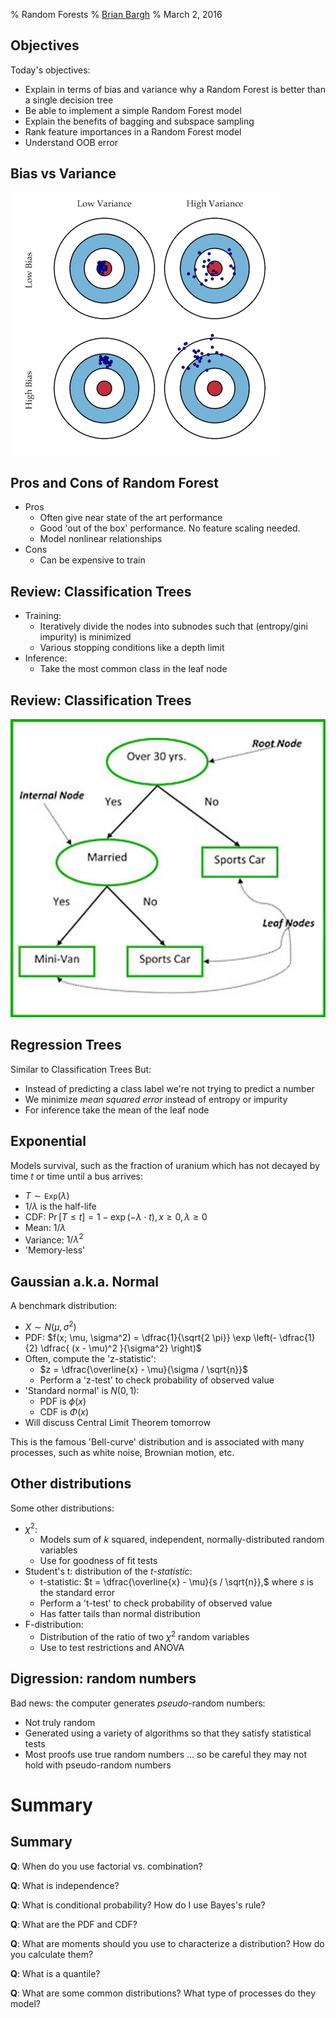 % Random Forests
% [Brian Bargh](brian.bargh@gmail.com)
% March 2, 2016

## Objectives

Today's objectives:

*   Explain in terms of bias and variance why a Random Forest is better than a single decision tree
*   Be able to implement a simple Random Forest model
*   Explain the benefits of bagging and subspace sampling
*   Rank feature importances in a Random Forest model
*   Understand OOB error

##  Bias vs Variance

![(http://scott.fortmann-roe.com/docs/BiasVariance.html).](images/biasvsvariance.png)

## Pros and Cons of Random Forest

* Pros
    - Often give near state of the art performance
    - Good 'out of the box' performance.  No feature scaling needed.
    - Model nonlinear relationships
* Cons
    - Can be expensive to train

## Review: Classification Trees

 * Training:
    - Iteratively divide the nodes into subnodes such that (entropy/gini impurity) is minimized
    - Various stopping conditions like a depth limit
 * Inference:
    - Take the most common class in the leaf node

## Review: Classification Trees

 ![(http://www.hypertextbookshop.com/).](images/decision_tree.jpg)

## Regression Trees

Similar to Classification Trees But:

* Instead of predicting a class label we're not trying to predict a number
* We minimize *mean squared error* instead of entropy or impurity
* For inference take the mean of the leaf node


##  Exponential

Models survival, such as the fraction of uranium which has not decayed by time $t$ or time until a bus arrives:

*   $T \sim \mathtt{Exp}(\lambda)$
*   $1 / \lambda$ is the half-life
*   CDF:    $\Pr[T \leq t] = 1 - \exp(- \lambda \cdot t), x \geq 0, \lambda \geq 0$
*   Mean:   $1/\lambda$
*   Variance:   $1/\lambda^2$
*   'Memory-less'


##  Gaussian a.k.a. Normal

A benchmark distribution:

*   $X \sim \mathit{N}(\mu, \sigma^2)$
*   PDF:    $f(x; \mu, \sigma^2) = \dfrac{1}{\sqrt{2 \pi}} \exp \left(- \dfrac{1}{2} \dfrac{ (x - \mu)^2 }{\sigma^2} \right)$
*   Often, compute the 'z-statistic':
    -   $z = \dfrac{\overline{x} - \mu}{\sigma / \sqrt{n}}$
    -   Perform a 'z-test' to check probability of observed value
*   'Standard normal' is $\mathit{N}(0,1)$:
    -   PDF is $\phi(x)$
    -   CDF is $\Phi(x)$
*   Will discuss Central Limit Theorem tomorrow

This is the famous 'Bell-curve' distribution and is associated with many processes, such as white noise, Brownian motion, etc.


##  Other distributions

Some other distributions:

*   $\chi^2$:
    -   Models sum of $k$ squared, independent, normally-distributed random variables
    -   Use for goodness of fit tests
*   Student's t:    distribution of the *t-statistic*:
    -   t-statistic:    $t = \dfrac{\overline{x} - \mu}{s / \sqrt{n}},$ where $s$ is the standard error
    -   Perform a 't-test' to check probability of observed value
    -   Has fatter tails than normal distribution
*   F-distribution:
    -   Distribution of the ratio of two $\chi^2$ random variables
    -   Use to test restrictions and ANOVA


##  Digression: random numbers

Bad news: the computer generates *pseudo*-random numbers:

*   Not truly random
*   Generated using a variety of algorithms so that they satisfy statistical tests
*   Most proofs use true random numbers ... so be careful they may not hold with pseudo-random numbers


#  Summary


##  Summary

**Q**:  When do you use factorial vs. combination?

**Q**:  What is independence?

**Q**:  What is conditional probability? How do I use Bayes's rule?

**Q**:  What are the PDF and CDF?

**Q**:  What are moments should you use to characterize a distribution?  How do you calculate them?

**Q**:  What is a quantile?

**Q**:  What are some common distributions?  What type of processes do they model?
